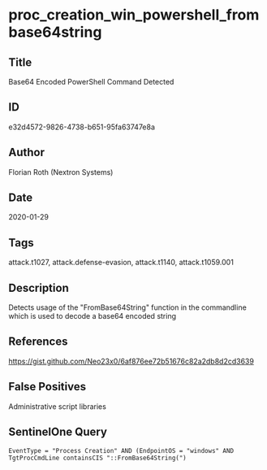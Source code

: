 # proc_creation_win_powershell_frombase64string

## Title
Base64 Encoded PowerShell Command Detected

## ID
e32d4572-9826-4738-b651-95fa63747e8a

## Author
Florian Roth (Nextron Systems)

## Date
2020-01-29

## Tags
attack.t1027, attack.defense-evasion, attack.t1140, attack.t1059.001

## Description
Detects usage of the "FromBase64String" function in the commandline which is used to decode a base64 encoded string

## References
https://gist.github.com/Neo23x0/6af876ee72b51676c82a2db8d2cd3639

## False Positives
Administrative script libraries

## SentinelOne Query
```
EventType = "Process Creation" AND (EndpointOS = "windows" AND TgtProcCmdLine containsCIS "::FromBase64String(")

```